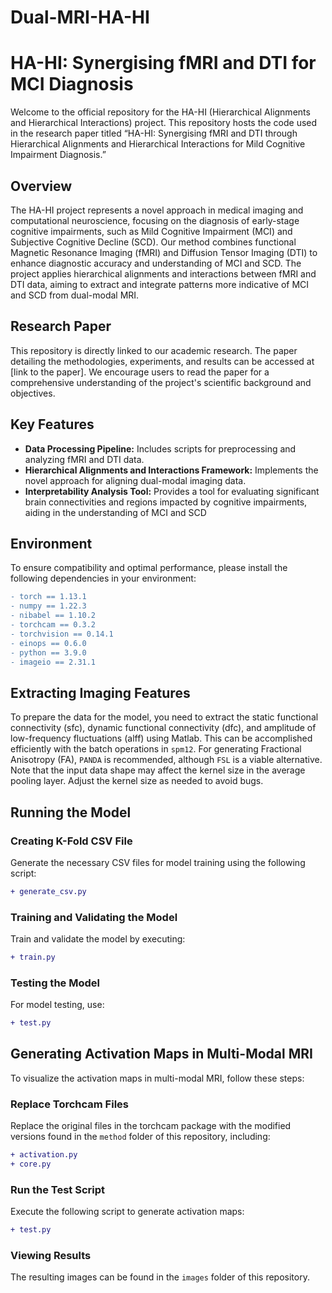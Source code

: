 # Dual-MRI-HA-HI

# HA-HI: Synergising fMRI and DTI for MCI Diagnosis

Welcome to the official repository for the HA-HI (Hierarchical Alignments and Hierarchical Interactions) project. This repository hosts the code used in the research paper titled “HA-HI: Synergising fMRI and DTI through Hierarchical Alignments and Hierarchical Interactions for Mild Cognitive Impairment Diagnosis.”

## Overview

The HA-HI project represents a novel approach in medical imaging and computational neuroscience, focusing on the diagnosis of early-stage cognitive impairments, such as Mild Cognitive Impairment (MCI) and Subjective Cognitive Decline (SCD). Our method combines functional Magnetic Resonance Imaging (fMRI) and Diffusion Tensor Imaging (DTI) to enhance diagnostic accuracy and understanding of MCI and SCD. The project applies hierarchical alignments and interactions between fMRI and DTI data, aiming to extract and integrate patterns more indicative of MCI and SCD from dual-modal MRI.

## Research Paper

This repository is directly linked to our academic research. The paper detailing the methodologies, experiments, and results can be accessed at [link to the paper]. We encourage users to read the paper for a comprehensive understanding of the project's scientific background and objectives.

## Key Features

- **Data Processing Pipeline:** Includes scripts for preprocessing and analyzing fMRI and DTI data.
- **Hierarchical Alignments and Interactions Framework:** Implements the novel approach for aligning dual-modal imaging data.
- **Interpretability Analysis Tool:** Provides a tool for evaluating significant brain connectivities and regions impacted by cognitive impairments, aiding in the understanding of MCI and SCD


## Environment

To ensure compatibility and optimal performance, please install the following dependencies in your environment:

```diff
- torch == 1.13.1
- numpy == 1.22.3
- nibabel == 1.10.2
- torchcam == 0.3.2
- torchvision == 0.14.1
- einops == 0.6.0
- python == 3.9.0
- imageio == 2.31.1
```

## Extracting Imaging Features

To prepare the data for the model, you need to extract the static functional connectivity (sfc), dynamic functional connectivity (dfc), and amplitude of low-frequency fluctuations (alff) using Matlab. This can be accomplished efficiently with the batch operations in `spm12`. For generating Fractional Anisotropy (FA), `PANDA` is recommended, although `FSL` is a viable alternative. Note that the input data shape may affect the kernel size in the average pooling layer. Adjust the kernel size as needed to avoid bugs.

## Running the Model

### Creating K-Fold CSV File

Generate the necessary CSV files for model training using the following script:

```diff
+ generate_csv.py
```

### Training and Validating the Model

Train and validate the model by executing:

```diff
+ train.py
```

### Testing the Model

For model testing, use:

```diff
+ test.py
```

## Generating Activation Maps in Multi-Modal MRI

To visualize the activation maps in multi-modal MRI, follow these steps:

### Replace Torchcam Files

Replace the original files in the torchcam package with the modified versions found in the `method` folder of this repository, including:

```diff
+ activation.py
+ core.py
```

### Run the Test Script

Execute the following script to generate activation maps:

```diff
+ test.py
```

### Viewing Results

The resulting images can be found in the `images` folder of this repository.
